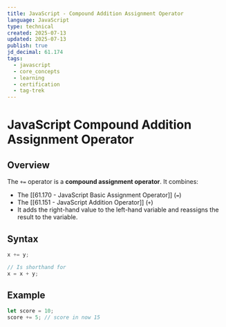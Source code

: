 ```yaml
---
title: JavaScript - Compound Addition Assignment Operator
language: JavaScript
type: technical
created: 2025-07-13
updated: 2025-07-13
publish: true
jd_decimal: 61.174
tags:
  - javascript
  - core_concepts
  - learning
  - certification
  - tag-trek
---
```


# JavaScript Compound Addition Assignment Operator

## Overview

The `+=` operator is a **compound assignment operator**. It combines:

- The [[61.170 - JavaScript Basic Assignment Operator]] (`=`)
- The [[61.151 - JavaScript Addition Operator]] (`+`)
- It adds the right-hand value to the left-hand variable and reassigns the result to the variable.

## Syntax

```javascript
x += y;

// Is shorthand for
x = x + y;
```

## Example

```javascript
let score = 10;
score += 5; // score in now 15
```
